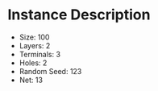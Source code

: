 # Instance Description

* Size: 100
* Layers: 2
* Terminals: 3
* Holes: 2
* Random Seed: 123
* Net: 13
